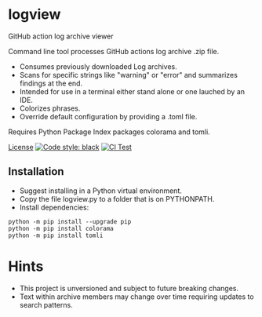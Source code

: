 # logview

GitHub action log archive viewer

Command line tool processes GitHub actions log archive .zip file.

- Consumes previously downloaded Log archives.
- Scans for specific strings like "warning" or "error" and
  summarizes findings at the end.
- Intended for use in a terminal either stand alone or one
  lauched by an IDE.
- Colorizes phrases.
- Override default configuration by providing a .toml file. 

Requires Python Package Index packages colorama and tomli.

[License](https://github.com/tmarktaylor/logview/blob/master/LICENSE.txt)
[![Code style: black](https://img.shields.io/badge/code%20style-black-000000.svg)](https://github.com/psf/black)
[![CI Test](https://github.com/tmarktaylor/logview/actions/workflows/ci.yml/badge.svg)](https://github.com/tmarktaylor/logview/actions/workflows/ci.yml)

## Installation

- Suggest installing in a Python virtual environment.
- Copy the file logview.py to a folder that is on PYTHONPATH.
- Install dependencies:
```shell
python -m pip install --upgrade pip
python -m pip install colorama
python -m pip install tomli
```

# Hints
- This project is unversioned and subject to future breaking changes.
- Text within archive members may change over time requiring
  updates to search patterns.
